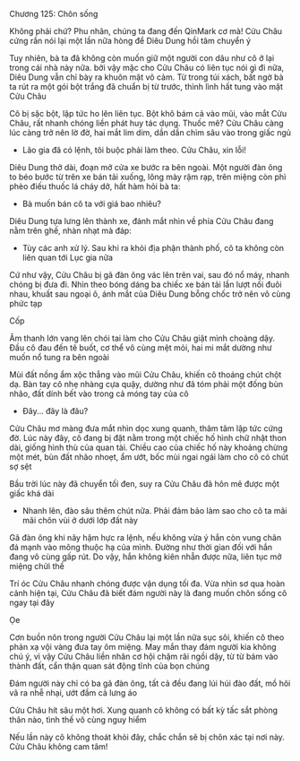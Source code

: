 




Chương 125: Chôn sống

Không phải chứ? Phu nhân, chúng ta đang đến QinMark cơ mà!
Cửu Châu cứng rắn nói lại một lần nữa hòng để Diêu Dung hồi tâm chuyển ý

Tuy nhiên, bà ta đã không còn muốn giữ một người con dâu như cô ở lại trong cái nhà này nữa. bởi vậy mặc cho Cửu Châu có liên tục nói gì đi nữa, Diêu Dung vẫn chỉ bày ra khuôn mặt vô cảm. Từ trong túi xách, bất ngờ bà ta rút ra một gói bột trắng đã chuẩn bị từ trước, thình lình hất tung vào mặt Cửu Châu

Cô bị sặc bột, lập tức ho lên liên tục. Bột khô bám cả vào mũi, vào mắt Cửu Châu, rất nhanh chóng liền phát huy tác dụng. Thuốc mê? Cửu Châu càng lúc càng trở nên lờ đờ, hai mắt lim dim, dần dần chìm sâu vào trong giấc ngủ

- Lão gia đã có lệnh, tôi buộc phải làm theo. Cửu Châu, xin lỗi!

Diêu Dung thở dài, đoạn mở cửa xe bước ra bên ngoài. Một người đàn ông to béo bước từ trên xe bán tải xuống, lông mày rậm rạp, trên miệng còn phì phèo điếu thuốc lá cháy dở, hất hàm hỏi bà ta:


- Bà muốn bán cô ta với giá bao nhiêu?

Diêu Dung tựa lưng lên thành xe, đánh mắt nhìn về phía Cửu Châu đang nằm trên ghế, nhàn nhạt mà đáp:

- Tùy các anh xử lý. Sau khi ra khỏi địa phận thành phố, cô ta không còn liên quan tới Lục gia nữa

Cứ như vậy, Cửu Châu bị gã đàn ông vác lên trên vai, sau đó nổ máy, nhanh chóng bị đưa đi. Nhìn theo bóng dáng ba chiếc xe bán tải lần lượt nối đuôi nhau, khuất sau ngoại ô, ánh mắt của Diêu Dung bỗng chốc trở nên vô cùng phức tạp

Cốp

Âm thanh lớn vang lên chói tai làm cho Cửu Châu giật mình choàng dậy. Đầu cô đau đến tê buốt, cơ thể vô cùng mệt mỏi, hai mi mắt dường như muốn nổ tung ra bên ngoài

Mùi đất nồng ẩm xộc thẳng vào mũi Cửu Châu, khiến cô thoáng chút chột dạ. Bàn tay cô nhẹ nhàng cựa quậy, dường như đã tóm phải một đống bùn nhão, đất dính bết vào trong cả móng tay của cô


- Đây... đây là đâu?

Cửu Châu mơ màng đưa mắt nhìn dọc xung quanh, thâm tâm lập tức cứng đờ. Lúc này đây, cô đang bị đặt nằm trong một chiếc hố hình chữ nhật thon dài, giống hình thù của quan tài. Chiều cao của chiếc hố này khoảng chừng một mét, bùn đất nhão nhoẹt, ẩm ướt, bốc mùi ngai ngái làm cho cô có chút sợ sệt

Bầu trời lúc này đã chuyển tối đen, suy ra Cửu Châu đã hôn mê được một giấc khá dài

- Nhanh lên, đào sâu thêm chút nữa. Phải đảm bảo làm sao cho cô ta mãi mãi chôn vùi ở dưới lớp đất này

Gã đàn ông khi nãy hậm hực ra lệnh, nếu không vừa ý hắn còn vung chân đá mạnh vào mông thuộc hạ của mình. Đường như thời gian đối với hắn đang vô cùng gấp rút. Do vậy, hắn không kiên nhẫn được nữa, liên tục mở miệng chửi thề

Trí óc Cửu Châu nhanh chóng được vận dụng tối đa. Vừa nhìn sơ qua hoàn cảnh hiện tại, Cửu Châu đã biết đám người này là đang muốn chôn sống cô ngay tại đây

Ọe

Cơn buồn nôn trong người Cửu Châu lại một lần nữa sục sôi, khiến cô theo phản xạ vội vàng đưa tay ôm miệng. May mắn thay đám người kia không chú ý, vì vậy Cửu Châu liền nhân cơ hội chậm rãi ngồi dậy, từ từ bám vào thành đất, cẩn thận quan sát động tĩnh của bọn chúng

Đám người này chỉ có ba gã đàn ông, tất cả đều đang lúi húi đào đất, mồ hôi vã ra nhễ nhại, ướt đầm cả lưng áo

Cửu Châu hít sâu một hơi. Xung quanh cô không có bất kỳ tấc sắt phòng thân nào, tình thế vô cùng nguy hiểm

Nếu lần này cô không thoát khỏi đây, chắc chắn sẽ bị chôn xác tại nơi này. Cửu Châu không cam tâm!




